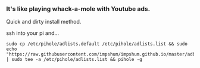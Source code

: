 ### It's like playing whack-a-mole with Youtube ads.

Quick and dirty install method.

ssh into your pi and...
```
sudo cp /etc/pihole/adlists.default /etc/pihole/adlists.list && sudo echo "https://raw.githubusercontent.com/impshum/impshum.github.io/master/adblocklist.txt" | sudo tee -a /etc/pihole/adlists.list && pihole -g
```
